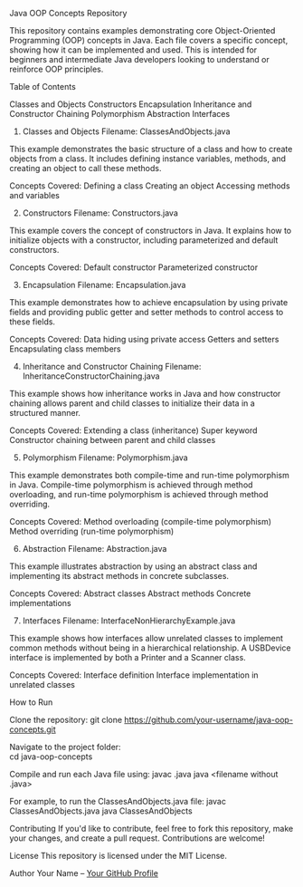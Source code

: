 Java OOP Concepts Repository

This repository contains examples demonstrating core Object-Oriented Programming (OOP) concepts in Java. Each file covers a specific concept, showing how it can be implemented and used. This is intended for beginners and intermediate Java developers looking to understand or reinforce OOP principles.

Table of Contents

Classes and Objects
Constructors
Encapsulation
Inheritance and Constructor Chaining
Polymorphism
Abstraction
Interfaces

1. Classes and Objects
Filename: ClassesAndObjects.java

This example demonstrates the basic structure of a class and how to create objects from a class. It includes defining instance variables, methods, and creating an object to call these methods.

Concepts Covered:
Defining a class
Creating an object
Accessing methods and variables

2. Constructors
Filename: Constructors.java

This example covers the concept of constructors in Java. It explains how to initialize objects with a constructor, including parameterized and default constructors.

Concepts Covered:
Default constructor
Parameterized constructor

3. Encapsulation
Filename: Encapsulation.java

This example demonstrates how to achieve encapsulation by using private fields and providing public getter and setter methods to control access to these fields.

Concepts Covered:
Data hiding using private access
Getters and setters
Encapsulating class members

4. Inheritance and Constructor Chaining
Filename: InheritanceConstructorChaining.java

This example shows how inheritance works in Java and how constructor chaining allows parent and child classes to initialize their data in a structured manner.

Concepts Covered:
Extending a class (inheritance)
Super keyword
Constructor chaining between parent and child classes

5. Polymorphism
Filename: Polymorphism.java

This example demonstrates both compile-time and run-time polymorphism in Java. Compile-time polymorphism is achieved through method overloading, and run-time polymorphism is achieved through method overriding.

Concepts Covered:
Method overloading (compile-time polymorphism)
Method overriding (run-time polymorphism)

6. Abstraction
Filename: Abstraction.java

This example illustrates abstraction by using an abstract class and implementing its abstract methods in concrete subclasses.

Concepts Covered:
Abstract classes
Abstract methods
Concrete implementations

7. Interfaces
Filename: InterfaceNonHierarchyExample.java

This example shows how interfaces allow unrelated classes to implement common methods without being in a hierarchical relationship. A USBDevice interface is implemented by both a Printer and a Scanner class.

Concepts Covered:
Interface definition
Interface implementation in unrelated classes

How to Run

Clone the repository:
git clone https://github.com/your-username/java-oop-concepts.git

Navigate to the project folder:\
cd java-oop-concepts

Compile and run each Java file using:
javac <filename>.java
java <filename without .java>

For example, to run the ClassesAndObjects.java file:
javac ClassesAndObjects.java
java ClassesAndObjects

Contributing
If you'd like to contribute, feel free to fork this repository, make your changes, and create a pull request. Contributions are welcome!

License
This repository is licensed under the MIT License.

Author
Your Name – [Your GitHub Profile](https://github.com/devsquad554)
